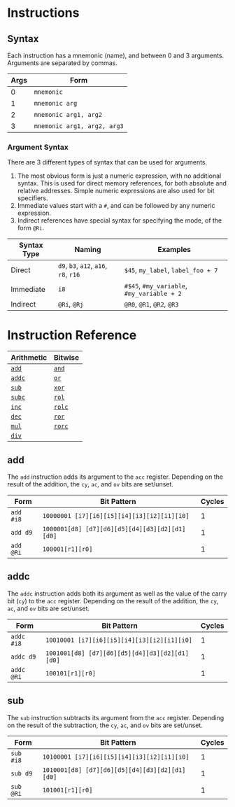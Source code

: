 
Instructions
============

Syntax
------

Each instruction has a mnemonic (name), and between 0 and 3
arguments. Arguments are separated by commas.

| Args | Form                        |
|------|-----------------------------|
| 0    | `mnemonic`                  |
| 1    | `mnemonic arg`              |
| 2    | `mnemonic arg1, arg2`       |
| 3    | `mnemonic arg1, arg2, arg3` |

### Argument Syntax

There are 3 different types of syntax that can be used for arguments.

1. The most obvious form is just a numeric expression, with no
   additional syntax. This is used for direct memory references, for
   both absolute and relative addresses. Simple numeric expressions
   are also used for bit specifiers.
2. Immediate values start with a `#`, and can be followed by any
   numeric expression.
3. Indirect references have special syntax for specifying the mode, of
   the form `@Ri`.

| Syntax Type | Naming                                | Examples                                   |
|-------------|---------------------------------------|--------------------------------------------|
| Direct      | `d9`, `b3`, `a12`, `a16`, `r8`, `r16` | `$45`, `my_label`, `label_foo + 7`         |
| Immediate   | `i8`                                  | `#$45`, `#my_variable`, `#my_variable + 2` |
| Indirect    | `@Ri`, `@Rj`                          | `@R0`, `@R1`, `@R2`, `@R3`                 |

Instruction Reference
=====================

|  Arithmetic     | Bitwise         |
|-----------------|-----------------|
| [`add`](#add)   | [`and`](#and)   |
| [`addc`](#addc) | [`or`](#or)     |
| [`sub`](#sub)   | [`xor`](#xor)   |
| [`subc`](#subc) | [`rol`](#rol)   |
| [`inc`](#inc)   | [`rolc`](#rolc) |
| [`dec`](#dec)   | [`ror`](#ror)   |
| [`mul`](#mul)   | [`rorc`](#rorc) |
| [`div`](#div)   |                 |

add
---

The `add` instruction adds its argument to the `acc`
register. Depending on the result of the addition, the `cy`, `ac`, and
`ov` bits are set/unset.

| Form      | Bit Pattern                                    | Cycles |
|-----------|------------------------------------------------|--------|
| `add #i8` | `10000001 [i7][i6][i5][i4][i3][i2][i1][i0]`    | 1      |
| `add d9`  | `1000001[d8] [d7][d6][d5][d4][d3][d2][d1][d0]` | 1      |
| `add @Ri` | `100001[r1][r0]`                               | 1      |

addc
----

The `addc` instruction adds both its argument as well as the value of
the carry bit (`cy`) to the `acc` register. Depending on the result of
the addition, the `cy`, `ac`, and `ov` bits are set/unset.

| Form       | Bit Pattern                                    | Cycles |
|------------|------------------------------------------------|--------|
| `addc #i8` | `10010001 [i7][i6][i5][i4][i3][i2][i1][i0]`    | 1      |
| `addc d9`  | `1001001[d8] [d7][d6][d5][d4][d3][d2][d1][d0]` | 1      |
| `addc @Ri` | `100101[r1][r0]`                               | 1      |

sub
---

The `sub` instruction subtracts its argument from the `acc`
register. Depending on the result of the subtraction, the `cy`, `ac`,
and `ov` bits are set/unset.

| Form       | Bit Pattern                                    | Cycles |
|------------|------------------------------------------------|--------|
| `sub #i8`  | `10100001 [i7][i6][i5][i4][i3][i2][i1][i0]`    | 1      |
| `sub d9`   | `1010001[d8] [d7][d6][d5][d4][d3][d2][d1][d0]` | 1      |
| `sub @Ri`  | `101001[r1][r0]`                               | 1      |

